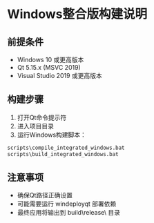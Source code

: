 # Windows整合版构建说明

## 前提条件
- Windows 10 或更高版本
- Qt 5.15.x (MSVC 2019)
- Visual Studio 2019 或更高版本

## 构建步骤

1. 打开Qt命令提示符
2. 进入项目目录
3. 运行Windows构建脚本：

```cmd
scripts\compile_integrated_windows.bat
scripts\build_integrated_windows.bat
```

## 注意事项
- 确保Qt路径正确设置
- 可能需要运行 windeployqt 部署依赖
- 最终应用将输出到 build\release\ 目录

